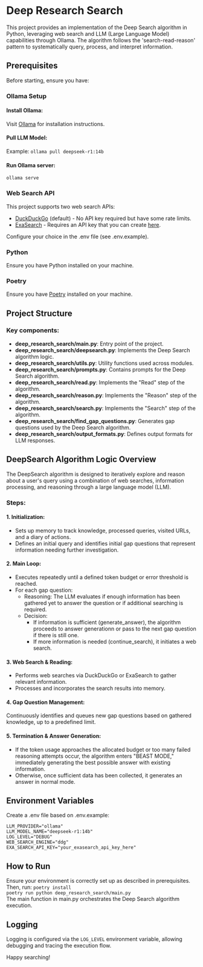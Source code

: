 # Deep Research Search

This project provides an implementation of the Deep Search algorithm in Python, leveraging web search and LLM (Large Language Model) capabilities through Ollama. The algorithm follows the 'search-read-reason' pattern to systematically query, process, and interpret information.

## Prerequisites
Before starting, ensure you have:

### Ollama Setup

#### Install Ollama:
Visit [Ollama](https://ollama.com/) for installation instructions.

#### Pull LLM Model:
Example:
`ollama pull deepseek-r1:14b`

#### Run Ollama server:
`ollama serve`

### Web Search API
This project supports two web search APIs:
- [DuckDuckGo](https://duckduckgo.com/) (default) - No API key required but have some rate limits.
- [ExaSearch](https://exa.ai/search) - Requires an API key that you can create [here](https://dashboard.exa.ai/api-keys).

Configure your choice in the .env file (see .env.example).

### Python
Ensure you have Python installed on your machine.

### Poetry
Ensure you have [Poetry](https://python-poetry.org/) installed on your machine.

## Project Structure

### Key components:
- **deep_research_search/main.py**: Entry point of the project.
- **deep_research_search/deepsearch.py**: Implements the Deep Search algorithm logic.
- **deep_research_search/utils.py**: Utility functions used across modules.
- **deep_research_search/prompts.py**: Contains prompts for the Deep Search algorithm.
- **deep_research_search/read.py**: Implements the "Read" step of the algorithm.
- **deep_research_search/reason.py**: Implements the "Reason" step of the algorithm.
- **deep_research_search/search.py**: Implements the "Search" step of the algorithm.
- **deep_research_search/find_gap_questions.py**: Generates gap questions used by the Deep Search algorithm.
- **deep_research_search/output_formats.py**: Defines output formats for LLM responses.

## DeepSearch Algorithm Logic Overview
The DeepSearch algorithm is designed to iteratively explore and reason about a user's query using a combination of web searches, information processing, and reasoning through a large language model (LLM).

### Steps:
#### 1. Initialization:
- Sets up memory to track knowledge, processed queries, visited URLs, and a diary of actions.
- Defines an initial query and identifies initial gap questions that represent information needing further investigation.

#### 2. Main Loop:
- Executes repeatedly until a defined token budget or error threshold is reached.
- For each gap question:
  - Reasoning: The LLM evaluates if enough information has been gathered yet to answer the question or if additional searching is required.
  - Decision:
    - If information is sufficient (generate_answer), the algorithm proceeds to answer generationn or pass to the next gap question if there is still one.
    - If more information is needed (continue_search), it initiates a web search.

#### 3. Web Search & Reading:
- Performs web searches via DuckDuckGo or ExaSearch to gather relevant information.
- Processes and incorporates the search results into memory.

#### 4. Gap Question Management:
Continuously identifies and queues new gap questions based on gathered knowledge, up to a predefined limit.

#### 5. Termination & Answer Generation:
- If the token usage approaches the allocated budget or too many failed reasoning attempts occur, the algorithm enters "BEAST MODE," immediately generating the best possible answer with existing information.
- Otherwise, once sufficient data has been collected, it generates an answer in normal mode.


## Environment Variables
Create a .env file based on .env.example:
```
LLM_PROVIDER="ollama"
LLM_MODEL_NAME="deepseek-r1:14b"
LOG_LEVEL="DEBUG"
WEB_SEARCH_ENGINE="ddg"
EXA_SEARCH_API_KEY="your_exasearch_api_key_here"
```

## How to Run
Ensure your environment is correctly set up as described in prerequisites. Then, run:
`poetry install`  
`poetry run python deep_research_search/main.py`  
The main function in main.py orchestrates the Deep Search algorithm execution.

## Logging
Logging is configured via the `LOG_LEVEL` environment variable, allowing debugging and tracing the execution flow.

Happy searching!